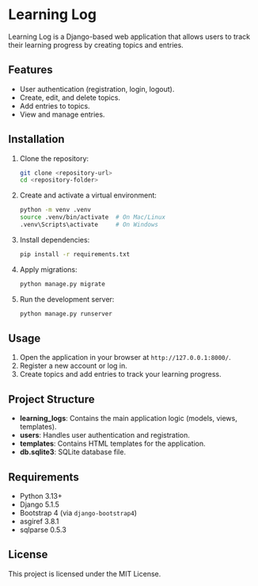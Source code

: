 # Learning Log

Learning Log is a Django-based web application that allows users to track their learning progress by creating topics and entries.

## Features
- User authentication (registration, login, logout).
- Create, edit, and delete topics.
- Add entries to topics.
- View and manage entries.

## Installation

1. Clone the repository:
   ```bash
   git clone <repository-url>
   cd <repository-folder>
   ```

2. Create and activate a virtual environment:
   ```bash
   python -m venv .venv
   source .venv/bin/activate  # On Mac/Linux
   .venv\Scripts\activate     # On Windows
   ```

3. Install dependencies:
   ```bash
   pip install -r requirements.txt
   ```

4. Apply migrations:
   ```bash
   python manage.py migrate
   ```

5. Run the development server:
   ```bash
   python manage.py runserver
   ```

## Usage

1. Open the application in your browser at `http://127.0.0.1:8000/`.
2. Register a new account or log in.
3. Create topics and add entries to track your learning progress.

## Project Structure

- **learning_logs**: Contains the main application logic (models, views, templates).
- **users**: Handles user authentication and registration.
- **templates**: Contains HTML templates for the application.
- **db.sqlite3**: SQLite database file.

## Requirements

- Python 3.13+
- Django 5.1.5
- Bootstrap 4 (via `django-bootstrap4`)
- asgiref 3.8.1
- sqlparse 0.5.3


## License

This project is licensed under the MIT License.
